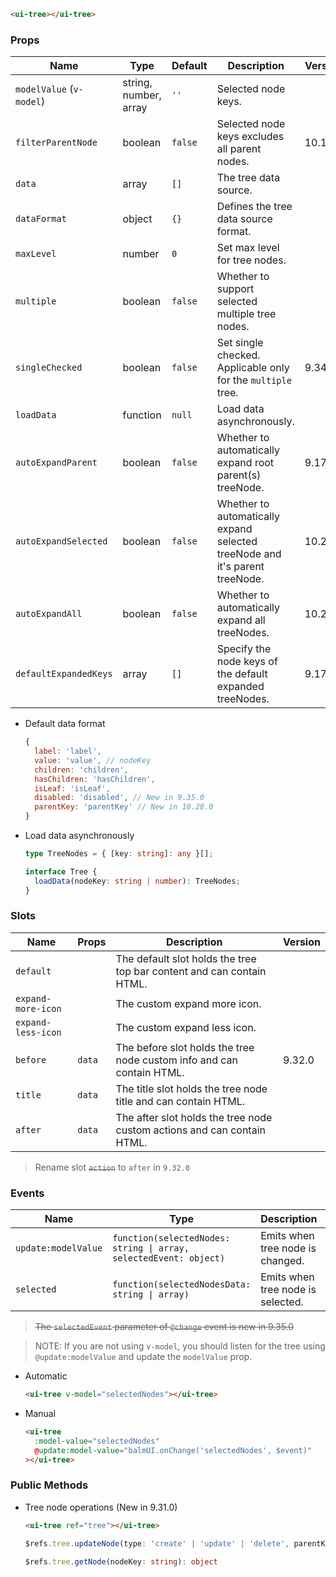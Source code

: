 ```html
<ui-tree></ui-tree>
```

### Props

| Name                     | Type                  | Default | Description                                                                 | Version |
| ------------------------ | --------------------- | ------- | --------------------------------------------------------------------------- | ------- |
| `modelValue` (`v-model`) | string, number, array | `''`    | Selected node keys.                                                         |         |
| `filterParentNode`       | boolean               | `false` | Selected node keys excludes all parent nodes.                               | 10.18.0 |
| `data`                   | array                 | `[]`    | The tree data source.                                                       |         |
| `dataFormat`             | object                | `{}`    | Defines the tree data source format.                                        |         |
| `maxLevel`               | number                | `0`     | Set max level for tree nodes.                                               |         |
| `multiple`               | boolean               | `false` | Whether to support selected multiple tree nodes.                            |         |
| `singleChecked`          | boolean               | `false` | Set single checked. Applicable only for the `multiple` tree.                | 9.34.0  |
| `loadData`               | function              | `null`  | Load data asynchronously.                                                   |         |
| `autoExpandParent`       | boolean               | `false` | Whether to automatically expand root parent(s) treeNode.                    | 9.17.0  |
| `autoExpandSelected`     | boolean               | `false` | Whether to automatically expand selected treeNode and it's parent treeNode. | 10.21.0 |
| `autoExpandAll`          | boolean               | `false` | Whether to automatically expand all treeNodes.                              | 10.21.0 |
| `defaultExpandedKeys`    | array                 | `[]`    | Specify the node keys of the default expanded treeNodes.                    | 9.17.0  |

- Default data format

  ```js
  {
    label: 'label',
    value: 'value', // nodeKey
    children: 'children',
    hasChildren: 'hasChildren',
    isLeaf: 'isLeaf',
    disabled: 'disabled', // New in 9.35.0
    parentKey: 'parentKey' // New in 10.28.0
  }
  ```

- Load data asynchronously

  ```ts
  type TreeNodes = { [key: string]: any }[];

  interface Tree {
    loadData(nodeKey: string | number): TreeNodes;
  }
  ```

### Slots

| Name               | Props  | Description                                                             | Version |
| ------------------ | ------ | ----------------------------------------------------------------------- | ------- |
| `default`          |        | The default slot holds the tree top bar content and can contain HTML.   |         |
| `expand-more-icon` |        | The custom expand more icon.                                            |         |
| `expand-less-icon` |        | The custom expand less icon.                                            |         |
| `before`           | `data` | The before slot holds the tree node custom info and can contain HTML.   | 9.32.0  |
| `title`            | `data` | The title slot holds the tree node title and can contain HTML.          |         |
| `after`            | `data` | The after slot holds the tree node custom actions and can contain HTML. |         |

> Rename slot <del>`action`</del> to `after` in `9.32.0`

### Events

| Name                | Type                                                              | Description                       | Version |
| ------------------- | ----------------------------------------------------------------- | --------------------------------- | ------- |
| `update:modelValue` | `function(selectedNodes: string \| array, selectedEvent: object)` | Emits when tree node is changed.  |         |
| `selected`          | `function(selectedNodesData: string \| array)`                    | Emits when tree node is selected. | 9.34.0  |

> <del>The `selectedEvent` parameter of `@change` event is new in 9.35.0</del>

> NOTE: If you are not using `v-model`, you should listen for the tree using `@update:modelValue` and update the `modelValue` prop.

- Automatic

  ```html
  <ui-tree v-model="selectedNodes"></ui-tree>
  ```

- Manual

  ```html
  <ui-tree
    :model-value="selectedNodes"
    @update:model-value="balmUI.onChange('selectedNodes', $event)"
  ></ui-tree>
  ```

### Public Methods

- Tree node operations (New in 9.31.0)

  ```html
  <ui-tree ref="tree"></ui-tree>
  ```

  ```ts
  $refs.tree.updateNode(type: 'create' | 'update' | 'delete', parentKey: string | number, nodeData: object)

  $refs.tree.getNode(nodeKey: string): object
  ```
